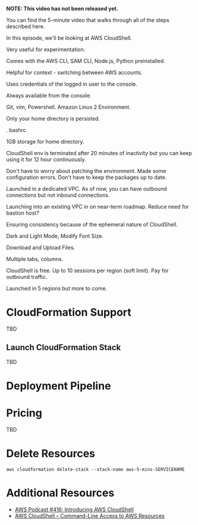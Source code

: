 **NOTE: This video has not been released yet.**

You can find the 5-minute video that walks through all of the steps described here. 

In this episode, we'll be looking at AWS CloudShell.

Very useful for experimentation. 

Comes with the AWS CLI, SAM CLI, Node.js, Python preinstalled.

Helpful for context - switching between AWS accounts.

Uses credentials of the logged in user to the console.

Always available from the console.

Git, vim, Powershell. Amazon Linux 2 Environment.

Only your home directory is persisted.

. bashrc

1GB storage for home directory.

CloudShell env is terminated after 20 minutes of inactivity but you can keep using it for 12 hour continuously.

Don't have to worry about patching the environment. Made some configuration errors. Don't have to keep the packages up to date. 

Launched in a dedicated VPC. As of now, you can have outbound connections but not inbound connections. 

Launching into an existing VPC in on near-term roadmap. Reduce need for bastion host?

Ensuring consistency because of the ephemeral nature of CloudShell.

Dark and Light Mode, Modify Font Size.

Download and Upload Files.

Multiple tabs, columns.

CloudShell is free. Up to 10 sessions per region (soft limit). Pay for outbound traffic. 

Launched in 5 regions but more to come. 

# CloudFormation Support
TBD


## Launch CloudFormation Stack

TBD


# Deployment Pipeline

# Pricing
TBD

# Delete Resources

```
aws cloudformation delete-stack --stack-name aws-5-mins-SERVICENAME
```


# Additional Resources

* [AWS Podcast #416: Introducing AWS CloudShell](https://aws.amazon.com/podcasts/416-introducing-aws-cloudshell/)
* [AWS CloudShell – Command-Line Access to AWS Resources](https://aws.amazon.com/blogs/aws/aws-cloudshell-command-line-access-to-aws-resources/)
